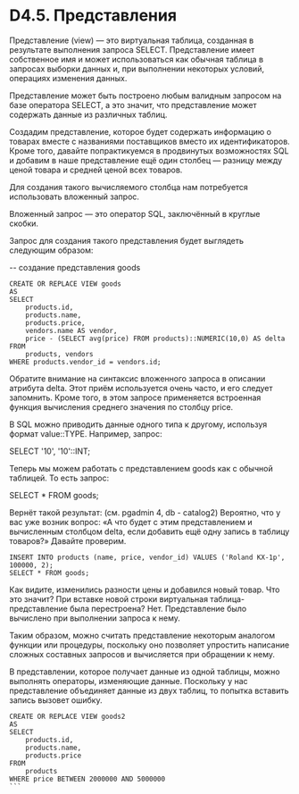 # D4.5. Представления

Представление (view) — это виртуальная таблица, созданная в результате выполнения запроса SELECT. 
Представление имеет собственное имя и может использоваться как обычная таблица в запросах выборки данных и, 
при выполнении некоторых условий, операциях изменения данных.

Представление может быть построено любым валидным запросом на базе оператора SELECT, а это значит, что представление 
может содержать данные из различных таблиц.

Создадим представление, которое будет содержать информацию о товарах вместе с названиями поставщиков вместо их 
идентификаторов. Кроме того, давайте попрактикуемся в продвинутых возможностях SQL и добавим в наше представление 
ещё один столбец — разницу между ценой товара и средней ценой всех товаров.

Для создания такого вычисляемого столбца нам потребуется использовать вложенный запрос.

Вложенный запрос — это оператор SQL, заключённый в круглые скобки.

Запрос для создания такого представления будет выглядеть следующим образом:

-- создание представления goods
```
CREATE OR REPLACE VIEW goods
AS
SELECT
	products.id,
	products.name,
	products.price,
	vendors.name AS vendor,
	price - (SELECT avg(price) FROM products)::NUMERIC(10,0) AS delta
FROM
	products, vendors
WHERE products.vendor_id = vendors.id;
```
Обратите внимание на синтаксис вложенного запроса в описании атрибута delta. 
Этот приём используется очень часто, и его следует запомнить. 
Кроме того, в этом запросе применяется встроенная функция вычисления среднего значения по столбцу price.

В SQL можно приводить данные одного типа к другому, используя формат value::TYPE. Например, запрос:

SELECT '10', '10'::INT;

Теперь мы можем работать с представлением goods как с обычной таблицей. То есть запрос:

SELECT * FROM goods;

Вернёт такой результат: (см. pgadmin 4, db - catalog2)
Вероятно, что у вас уже возник вопрос: «А что будет с этим представлением и вычисленным столбцом delta, если добавить ещё одну запись в таблицу товаров?» Давайте проверим.

```
INSERT INTO products (name, price, vendor_id) VALUES ('Roland KX-1p', 100000, 2);
SELECT * FROM goods;
```

Как видите, изменились разности цены и добавился новый товар. Что это значит? 
При вставке новой строки виртуальная таблица-представление была перестроена? Нет. 
Представление было вычислено при выполнении запроса к нему.

Таким образом, можно считать представление некоторым аналогом функции или процедуры, 
поскольку оно позволяет упростить написание сложных составных запросов и вычисляется при обращении к нему.

В представлении, которое получает данные из одной таблицы, можно выполнять операторы, изменяющие данные. 
Поскольку у нас представление объединяет данные из двух таблиц, то попытка вставить запись вызовет ошибку.
````
CREATE OR REPLACE VIEW goods2
AS
SELECT
	products.id,
	products.name,
	products.price
FROM
	products
WHERE price BETWEEN 2000000 AND 5000000
```